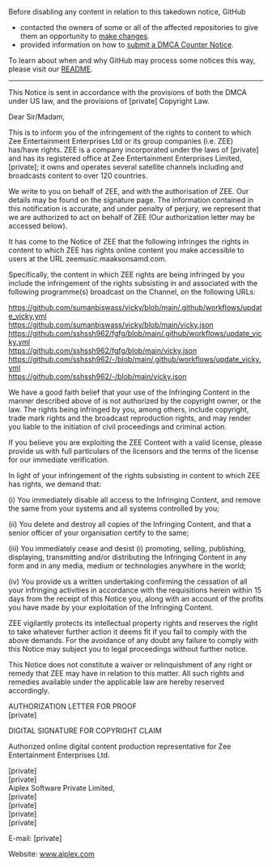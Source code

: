Before disabling any content in relation to this takedown notice, GitHub
- contacted the owners of some or all of the affected repositories to give them an opportunity to [make changes](https://docs.github.com/en/github/site-policy/dmca-takedown-policy#a-how-does-this-actually-work).
- provided information on how to [submit a DMCA Counter Notice](https://docs.github.com/en/articles/guide-to-submitting-a-dmca-counter-notice).

To learn about when and why GitHub may process some notices this way, please visit our [README](https://github.com/github/dmca/blob/master/README.md#anatomy-of-a-takedown-notice).

---

This Notice is sent in accordance with the provisions of both the DMCA under US law, and the provisions of [private] Copyright Law. 

Dear Sir/Madam,

This is to inform you of the infringement of the rights to content to which Zee Entertainment Enterprises Ltd or its group companies (i.e. ZEE) has/have rights. ZEE is a company incorporated under the laws of [private] and has its registered office at Zee Entertainment Enterprises Limited, [private]; it owns and operates several satellite channels including and broadcasts content to over 120 countries.

We write to you on behalf of ZEE, and with the authorisation of ZEE. Our details may be found on the signature page. The information contained in this notification is accurate, and under penalty of perjury, we represent that we are authorized to act on behalf of ZEE (Our authorization letter may be accessed below).

It has come to the Notice of ZEE that the following infringes the rights in content to which ZEE has rights online content you make accessible to users at the URL zeemusic.maaksonsamd.com.

Specifically, the content in which ZEE rights are being infringed by you include the infringement of the rights subsisting in and associated with the following programme(s) broadcast on the Channel, on the following URLs:


https://github.com/sumanbiswass/vicky/blob/main/.github/workflows/update_vicky.yml  
https://github.com/sumanbiswass/vicky/blob/main/vicky.json  
https://github.com/sshssh962/fgfg/blob/main/.github/workflows/update_vicky.yml  
https://github.com/sshssh962/fgfg/blob/main/vicky.json  
https://github.com/sshssh962/-/blob/main/.github/workflows/update_vicky.yml  
https://github.com/sshssh962/-/blob/main/vicky.json


We have a good faith belief that your use of the Infringing Content in the manner described above of is not authorized by the copyright owner, or the law. The rights being infringed by you, among others, include copyright, trade mark rights and the broadcast reproduction rights, and may render you liable to the initiation of civil proceedings and criminal action.

If you believe you are exploiting the ZEE Content with a valid license, please provide us with full particulars of the licensors and the terms of the license for our immediate verification.

In light of your infringement of the rights subsisting in content to which ZEE has rights, we demand that:

(i) You immediately disable all access to the Infringing Content, and remove the same from your systems and all systems controlled by you;

(ii) You delete and destroy all copies of the Infringing Content, and that a senior officer of your organisation certify to the same;

(iii) You immediately cease and desist (i) promoting, selling, publishing, displaying, transmitting and/or distributing the Infringing Content in any form and in any media, medium or technologies anywhere in the world;

(iv) You provide us a written undertaking confirming the cessation of all your infringing activities in accordance with the requisitions herein within 15 days from the receipt of this Notice you, along with an account of the profits you have made by your exploitation of the Infringing Content.

ZEE vigilantly protects its intellectual property rights and reserves the right to take whatever further action it deems fit if you fail to comply with the above demands. For the avoidance of any doubt any failure to comply with this Notice may subject you to legal proceedings without further notice.

This Notice does not constitute a waiver or relinquishment of any right or remedy that ZEE may have in relation to this matter. All such rights and remedies available under the applicable law are hereby reserved accordingly. 

AUTHORIZATION LETTER FOR PROOF  
[private]

 

DIGITAL SIGNATURE FOR COPYRIGHT CLAIM

Authorized online digital content production representative for Zee Entertainment Enterprises Ltd.

[private]  
[private]  
Aiplex Software Private Limited,  
[private]  
[private]  
[private]  
[private]  

E-mail: [private]  

Website: www.aiplex.com
